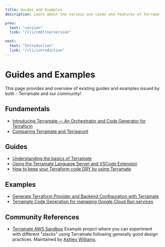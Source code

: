 ```yaml
---
title: Guides and Examples
description: Learn about the various use cases and features of Terramate with straightforward and easy to apply guides and examples.

prev:
  text: "version"
  link: "/cli/cmdline/version"

next:
  text: "Introduction"
  link: "/cli/introduction"
---
```


# Guides and Examples

This page provides and overview of existing guides and examples issued by both - Terramate and our community!

## Fundamentals

- [Introducing Terramate — An Orchestrator and Code Generator for Terraform](https://blog.terramate.io/introducing-terramate-an-orchestrator-and-code-generator-for-terraform-5e538c9ee055)
- [Comparing Terramate and Terragrunt](https://blog.terramate.io/terramate-and-terragrunt-f27f2ec4032f)

## Guides

- [Understanding the basics of Terramate](https://blog.terramate.io/understanding-the-basics-of-terramate-e0d8778f5c53)
- [Using the Terramate Language Server and VSCode Extension](https://blog.terramate.io/introducing-the-terramate-vscode-extension-and-language-server-d77bd392011c)
- [How to keep your Terraform code DRY by using Terramate](https://blog.terramate.io/how-to-keep-your-terraform-code-dry-by-using-terramate-be5807fef8f6)

## Examples

- [Generate Terraform Provider and Backend Configuration with Terramate](https://github.com/terramate-io/terramate-examples/tree/main/01-keep-terraform-dry)
- [Terramate Code Generation for managing Google Cloud Run services](https://github.com/terramate-io/terramate-example-code-generation)

## Community References

- [Terramate AWS Sandbox](https://github.com/ashleymichaelwilliams/aws-sandbox#running-infracost-and-pluralith) Example project where you can experiment with different "stacks" using Terramate following generally good design practices. Maintained by [Ashley Williams](https://github.com/ashleymichaelwilliams).
